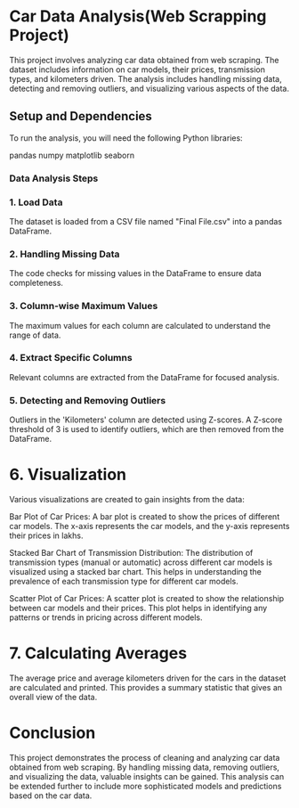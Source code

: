 # Car Data Analysis(Web Scrapping Project)
This project involves analyzing car data obtained from web scraping. The dataset includes information on car models, their prices, transmission types, and kilometers driven. The analysis includes handling missing data, detecting and removing outliers, and visualizing various aspects of the data.

## Setup and Dependencies
To run the analysis, you will need the following Python libraries:

pandas
numpy
matplotlib
seaborn

### Data Analysis Steps
### 1. Load Data
The dataset is loaded from a CSV file named "Final File.csv" into a pandas DataFrame.

### 2. Handling Missing Data
The code checks for missing values in the DataFrame to ensure data completeness.

### 3. Column-wise Maximum Values
The maximum values for each column are calculated to understand the range of data.

### 4. Extract Specific Columns
Relevant columns are extracted from the DataFrame for focused analysis.

### 5. Detecting and Removing Outliers
Outliers in the 'Kilometers' column are detected using Z-scores. A Z-score threshold of 3 is used to identify outliers, which are then removed from the DataFrame.

# 6. Visualization
Various visualizations are created to gain insights from the data:

Bar Plot of Car Prices: A bar plot is created to show the prices of different car models. The x-axis represents the car models, and the y-axis represents their prices in lakhs.

Stacked Bar Chart of Transmission Distribution: The distribution of transmission types (manual or automatic) across different car models is visualized using a stacked bar chart. This helps in understanding the prevalence of each transmission type for different car models.

Scatter Plot of Car Prices: A scatter plot is created to show the relationship between car models and their prices. This plot helps in identifying any patterns or trends in pricing across different models.

# 7. Calculating Averages
The average price and average kilometers driven for the cars in the dataset are calculated and printed. This provides a summary statistic that gives an overall view of the data.

# Conclusion
This project demonstrates the process of cleaning and analyzing car data obtained from web scraping. By handling missing data, removing outliers, and visualizing the data, valuable insights can be gained. This analysis can be extended further to include more sophisticated models and predictions based on the car data.




